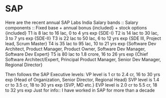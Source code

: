 SAP
===

Here are the recent annual SAP Labs India Salary bands ::
Salary components :: Fixed base + annual bonus {included} + stock options {included}
T1 is 8 lac to 16 lac, 0 to 4 yrs exp {SDE-I}
T2 is 14 lac to 30 lac, 3 to 7 yrs exp {SDE-II}
T3 is 22 lac to 50 lac, 6 to 12 yrs exp {SDE III, Project lead, Scrum Master}
T4 is 35 lac to 95 lac, 10 to 21 yrs exp {Software Dev Architect, Product Manager, Product Owner, Software Dev Manager, Software Dev Expert}
T5 is 80 lac to 1.8 crore, 16 to 26 yrs exp {Chief Software Architect/Expert, Principal Product Manager, Senior Dev Manager, Regional Director}

Then follows the SAP Executive levels:
VP level is 1 cr to 2.4 cr, 16 to 30 yrs exp {Head of Organization, Senior Director, Regional Head}
SVP level is 1.4 cr to 3.5 cr, 18 to 30 yrs exp {SVP, MD etc.}
EVP level is 2.0 cr to 5.5 cr, 18 to 32 yrs exp
Just for info:: I have worked in SAP for more than a decade